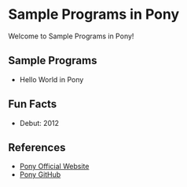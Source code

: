 # Sample Programs in Pony

Welcome to Sample Programs in Pony!

## Sample Programs

- Hello World in Pony

## Fun Facts

- Debut: 2012

## References

- [Pony Official Website](http://www.ponylang.org/)
- [Pony GitHub](https://github.com/ponylang/ponyc)
